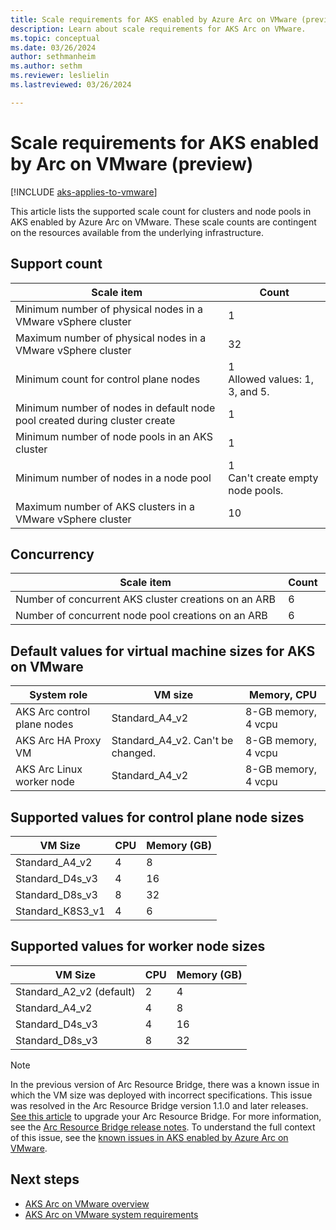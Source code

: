 ```yaml
---
title: Scale requirements for AKS enabled by Azure Arc on VMware (preview)
description: Learn about scale requirements for AKS Arc on VMware.
ms.topic: conceptual
ms.date: 03/26/2024
author: sethmanheim
ms.author: sethm 
ms.reviewer: leslielin
ms.lastreviewed: 03/26/2024

---
```


# Scale requirements for AKS enabled by Arc on VMware (preview)

[!INCLUDE [aks-applies-to-vmware](includes/aks-hci-applies-to-skus/aks-applies-to-vmware.md)]

This article lists the supported scale count for clusters and node pools in AKS enabled by Azure Arc on VMware. These scale counts are contingent on the resources available from the underlying infrastructure.

## Support count

| Scale item                                                               | Count                                      |
|--------------------------------------------------------------------------|--------------------------------------------|
| Minimum number of physical nodes in a VMware vSphere cluster                 | 1                                          |
| Maximum number of physical nodes in a VMware vSphere cluster                 | 32                                         |
| Minimum count for control plane nodes                                        | 1 <br />    Allowed values: 1, 3, and 5.    |
| Minimum number of nodes in default node pool created during cluster create  | 1                                          |
| Minimum number of node pools in an AKS cluster                       | 1                                          |
| Minimum number of nodes in a node pool                                      | 1 <br />    Can't create empty node pools.|
| Maximum number of AKS clusters in a VMware vSphere cluster           | 10                                         |

## Concurrency

| Scale item                                                                                                                                      | Count                             |
|-----------------------------------------------------------------------------------------------------------------------------------------------------|---------------------------------------|
| Number of concurrent AKS cluster creations on an ARB                                                                                                   | 6                                     |
| Number of concurrent node pool creations on an ARB                                                                                                     | 6                                     |

## Default values for virtual machine sizes for AKS on VMware

| System role                     | VM size                                | Memory, CPU          |
|---------------------------------|----------------------------------------|----------------------|
| AKS Arc control plane nodes  | Standard_A4_v2                         | 8-GB memory, 4 vcpu  |
| AKS Arc HA Proxy VM          | Standard_A4_v2. Can't be changed.      | 8-GB memory, 4 vcpu  |
| AKS Arc Linux worker node    | Standard_A4_v2                         | 8-GB memory, 4 vcpu  |

## Supported values for control plane node sizes

| VM Size                     | CPU  | Memory (GB)  | 
|-----------------------------|------|--------------|
| Standard_A4_v2              | 4    | 8            |
| Standard_D4s_v3             | 4    | 16           |
| Standard_D8s_v3             | 8    | 32           |
| Standard_K8S3_v1            | 4    | 6            |

## Supported values for worker node sizes

| VM Size                     | CPU  | Memory (GB)  |
|-----------------------------|------|--------------|
| Standard_A2_v2 (default)    | 2    | 4            |
| Standard_A4_v2              | 4    | 8            |
| Standard_D4s_v3             | 4    | 16           |
| Standard_D8s_v3             | 8    | 32           |

> [!NOTE]
> In the previous version of Arc Resource Bridge, there was a known issue in which the VM size was deployed with incorrect specifications. This issue was resolved in the Arc Resource Bridge version 1.1.0 and later releases. [See this article](/azure/azure-arc/resource-bridge/upgrade) to upgrade your Arc Resource Bridge. For more information, see the [Arc Resource Bridge release notes](https://github.com/Azure/ArcResourceBridge/releases). To understand the full context of this issue, see the [known issues in AKS enabled by Azure Arc on VMware](aks-vmware-known-issues.md).

## Next steps

- [AKS Arc on VMware overview](aks-vmware-overview.md)
- [AKS Arc on VMware system requirements](aks-vmware-system-requirements.md)
